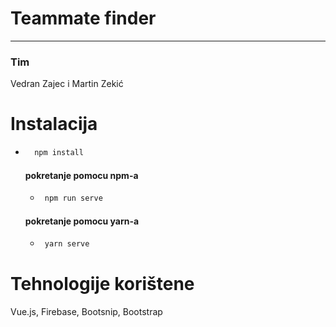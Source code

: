 

# Teammate finder
____________________________________________


### Tim

Vedran Zajec i Martin Zekić


# Instalacija


  * ``` bash 
      npm install
    ```
    #### pokretanje pomocu npm-a
     * ``` bash 
        npm run serve
       ```
    #### pokretanje pomocu yarn-a

     * ``` bash 
        yarn serve
       ```
# Tehnologije korištene

Vue.js, Firebase, Bootsnip, Bootstrap
